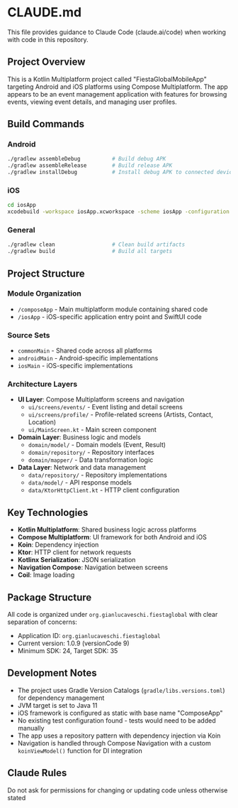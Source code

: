 # CLAUDE.md

This file provides guidance to Claude Code (claude.ai/code) when working with code in this repository.

## Project Overview

This is a Kotlin Multiplatform project called "FiestaGlobalMobileApp" targeting Android and iOS platforms using Compose Multiplatform. The app appears to be an event management application with features for browsing events, viewing event details, and managing user profiles.

## Build Commands

### Android
```bash
./gradlew assembleDebug          # Build debug APK
./gradlew assembleRelease        # Build release APK
./gradlew installDebug           # Install debug APK to connected device
```

### iOS
```bash
cd iosApp
xcodebuild -workspace iosApp.xcworkspace -scheme iosApp -configuration Debug -destination 'platform=iOS Simulator,name=iPhone 15' build
```

### General
```bash
./gradlew clean                  # Clean build artifacts
./gradlew build                  # Build all targets
```

## Project Structure

### Module Organization
- `/composeApp` - Main multiplatform module containing shared code
- `/iosApp` - iOS-specific application entry point and SwiftUI code

### Source Sets
- `commonMain` - Shared code across all platforms
- `androidMain` - Android-specific implementations
- `iosMain` - iOS-specific implementations

### Architecture Layers
- **UI Layer**: Compose Multiplatform screens and navigation
  - `ui/screens/events/` - Event listing and detail screens
  - `ui/screens/profile/` - Profile-related screens (Artists, Contact, Location)
  - `ui/MainScreen.kt` - Main screen component
- **Domain Layer**: Business logic and models
  - `domain/model/` - Domain models (Event, Result)
  - `domain/repository/` - Repository interfaces
  - `domain/mapper/` - Data transformation logic
- **Data Layer**: Network and data management
  - `data/repository/` - Repository implementations
  - `data/model/` - API response models
  - `data/KtorHttpClient.kt` - HTTP client configuration

## Key Technologies

- **Kotlin Multiplatform**: Shared business logic across platforms
- **Compose Multiplatform**: UI framework for both Android and iOS
- **Koin**: Dependency injection
- **Ktor**: HTTP client for network requests
- **Kotlinx Serialization**: JSON serialization
- **Navigation Compose**: Navigation between screens
- **Coil**: Image loading

## Package Structure

All code is organized under `org.gianlucaveschi.fiestaglobal` with clear separation of concerns:
- Application ID: `org.gianlucaveschi.fiestaglobal`
- Current version: 1.0.9 (versionCode 9)
- Minimum SDK: 24, Target SDK: 35

## Development Notes

- The project uses Gradle Version Catalogs (`gradle/libs.versions.toml`) for dependency management
- JVM target is set to Java 11
- iOS framework is configured as static with base name "ComposeApp"
- No existing test configuration found - tests would need to be added manually
- The app uses a repository pattern with dependency injection via Koin
- Navigation is handled through Compose Navigation with a custom `koinViewModel()` function for DI integration

## Claude Rules
Do not ask for permissions for changing or updating code unless otherwise stated